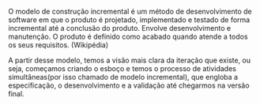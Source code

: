 O modelo de construção incremental é um método de desenvolvimento de software em que o produto é projetado, implementado e testado de forma incremental até a conclusão do produto. Envolve desenvolvimento e manutenção. O produto é definido como acabado quando atende a todos os seus requisitos. (Wikipédia)

A partir desse modelo, temos a visão mais clara da iteração que existe, ou seja, começamos criando o esboço e temos o processo de atividades simultâneas(por isso chamado de modelo incremental), que engloba a especificação, o desenvolvimento e a validação até chegarmos na versão final. 